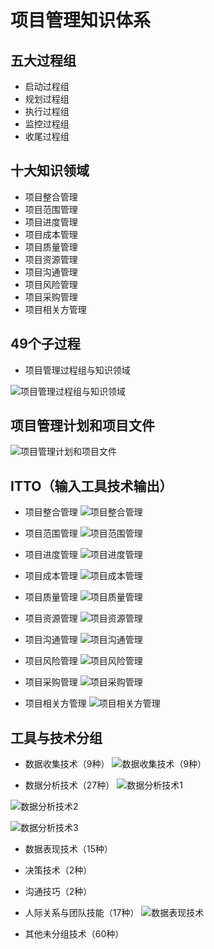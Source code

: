 # 项目管理知识体系


## 五大过程组

* 启动过程组
* 规划过程组
* 执行过程组
* 监控过程组
* 收尾过程组

## 十大知识领域

* 项目整合管理
* 项目范围管理
* 项目进度管理
* 项目成本管理
* 项目质量管理
* 项目资源管理
* 项目沟通管理
* 项目风险管理
* 项目采购管理
* 项目相关方管理

## 49个子过程

* 项目管理过程组与知识领域

![项目管理过程组与知识领域](https://raw.github.com/liuhuachao/pmp/master/%E5%9B%BE%E8%A1%A8%E9%99%84%E5%BD%95/%E8%A1%A8%201-4%20%E9%A1%B9%E7%9B%AE%E7%AE%A1%E7%90%86%E8%BF%87%E7%A8%8B%E7%BB%84%E4%B8%8E%E7%9F%A5%E8%AF%86%E9%A2%86%E5%9F%9F.png)

## 项目管理计划和项目文件
![项目管理计划和项目文件](https://raw.githubusercontent.com/liuhuachao/pmp/master/%E5%9B%BE%E8%A1%A8%E9%99%84%E5%BD%95/%E8%A1%A8%204-1%20%E9%A1%B9%E7%9B%AE%E7%AE%A1%E7%90%86%E8%AE%A1%E5%88%92%E5%92%8C%E9%A1%B9%E7%9B%AE%E6%96%87%E4%BB%B6.png)

## ITTO（输入工具技术输出）
* 项目整合管理
  ![项目整合管理](https://raw.github.com/liuhuachao/pmp/master/%E5%9B%BE%E8%A1%A8%E9%99%84%E5%BD%95/%E5%9B%BE%204-1%20%E9%A1%B9%E7%9B%AE%E6%95%B4%E5%90%88%E7%AE%A1%E7%90%86%E6%A6%82%E8%BF%B0.png)

* 项目范围管理
  ![项目范围管理](https://raw.githubusercontent.com/liuhuachao/pmp/master/%E5%9B%BE%E8%A1%A8%E9%99%84%E5%BD%95/%E5%9B%BE%205-1%20%E9%A1%B9%E7%9B%AE%E8%8C%83%E5%9B%B4%E7%AE%A1%E7%90%86%E6%A6%82%E8%BF%B0.png)

* 项目进度管理
  ![项目进度管理](https://raw.githubusercontent.com/liuhuachao/pmp/master/%E5%9B%BE%E8%A1%A8%E9%99%84%E5%BD%95/%E5%9B%BE%206-1%20%E9%A1%B9%E7%9B%AE%E8%BF%9B%E5%BA%A6%E7%AE%A1%E7%90%86%E6%A6%82%E8%BF%B0.png)

* 项目成本管理
  ![项目成本管理](https://raw.githubusercontent.com/liuhuachao/pmp/master/%E5%9B%BE%E8%A1%A8%E9%99%84%E5%BD%95/%E5%9B%BE%207-1%20%E9%A1%B9%E7%9B%AE%E6%88%90%E6%9C%AC%E7%AE%A1%E7%90%86%E6%A6%82%E8%BF%B0.png)

* 项目质量管理
  ![项目质量管理](https://raw.githubusercontent.com/liuhuachao/pmp/master/%E5%9B%BE%E8%A1%A8%E9%99%84%E5%BD%95/%E5%9B%BE%208-1%20%E9%A1%B9%E7%9B%AE%E8%B4%A8%E9%87%8F%E7%AE%A1%E7%90%86%E6%A6%82%E8%BF%B0.png)

* 项目资源管理
  ![项目资源管理](https://raw.githubusercontent.com/liuhuachao/pmp/master/%E5%9B%BE%E8%A1%A8%E9%99%84%E5%BD%95/%E5%9B%BE%209-1%20%E9%A1%B9%E7%9B%AE%E8%B5%84%E6%BA%90%E7%AE%A1%E7%90%86%E6%A6%82%E8%BF%B0.png)

* 项目沟通管理
  ![项目沟通管理](https://raw.githubusercontent.com/liuhuachao/pmp/master/%E5%9B%BE%E8%A1%A8%E9%99%84%E5%BD%95/%E5%9B%BE%2010-1%20%E9%A1%B9%E7%9B%AE%E6%B2%9F%E9%80%9A%E7%AE%A1%E7%90%86%E6%A6%82%E8%BF%B0.png)

* 项目风险管理
  ![项目风险管理](https://raw.githubusercontent.com/liuhuachao/pmp/master/%E5%9B%BE%E8%A1%A8%E9%99%84%E5%BD%95/%E5%9B%BE%2011-1%20%E9%A1%B9%E7%9B%AE%E9%A3%8E%E9%99%A9%E7%AE%A1%E7%90%86%E6%A6%82%E8%BF%B0.png)

* 项目采购管理
  ![项目采购管理](https://raw.githubusercontent.com/liuhuachao/pmp/master/%E5%9B%BE%E8%A1%A8%E9%99%84%E5%BD%95/%E5%9B%BE%2012-1%20%E9%A1%B9%E7%9B%AE%E9%87%87%E8%B4%AD%E7%AE%A1%E7%90%86%E6%A6%82%E8%BF%B0.png)


* 项目相关方管理
![项目相关方管理](https://raw.githubusercontent.com/liuhuachao/pmp/master/%E5%9B%BE%E8%A1%A8%E9%99%84%E5%BD%95/%E5%9B%BE%2013-1%20%E9%A1%B9%E7%9B%AE%E7%9B%B8%E5%85%B3%E6%96%B9%E7%AE%A1%E7%90%86%E6%A6%82%E8%BF%B0.png)

## 工具与技术分组

* 数据收集技术（9种）
![数据收集技术（9种）](https://raw.githubusercontent.com/liuhuachao/pmp/master/%E5%9B%BE%E8%A1%A8%E9%99%84%E5%BD%95/%E8%A1%A8%20X6-1%20%E6%95%B0%E6%8D%AE%E6%94%B6%E9%9B%86%E5%B7%A5%E5%85%B7%E6%8A%80%E6%9C%AF.png)
  
* 数据分析技术（27种）
![数据分析技术1](https://raw.githubusercontent.com/liuhuachao/pmp/master/%E5%9B%BE%E8%A1%A8%E9%99%84%E5%BD%95/%E8%A1%A8%20X6-1%20%E6%95%B0%E6%8D%AE%E5%88%86%E6%9E%90%E5%B7%A5%E5%85%B7%E6%8A%80%E6%9C%AF1.png)

![数据分析技术2](https://raw.githubusercontent.com/liuhuachao/pmp/master/%E5%9B%BE%E8%A1%A8%E9%99%84%E5%BD%95/%E8%A1%A8%20X6-1%20%E6%95%B0%E6%8D%AE%E5%88%86%E6%9E%90%E5%B7%A5%E5%85%B7%E6%8A%80%E6%9C%AF2.png)

![数据分析技术3](https://raw.githubusercontent.com/liuhuachao/pmp/master/%E5%9B%BE%E8%A1%A8%E9%99%84%E5%BD%95/%E8%A1%A8%20X6-1%20%E6%95%B0%E6%8D%AE%E5%88%86%E6%9E%90%E5%B7%A5%E5%85%B7%E6%8A%80%E6%9C%AF3.png)

* 数据表现技术（15种）

* 决策技术（2种）

* 沟通技巧（2种）

* 人际关系与团队技能（17种）
![数据表现技术](https://raw.githubusercontent.com/liuhuachao/pmp/master/%E5%9B%BE%E8%A1%A8%E9%99%84%E5%BD%95/%E8%A1%A8%20X6-1%20%E4%BA%BA%E9%99%85%E5%85%B3%E7%B3%BB%E4%B8%8E%E5%9B%A2%E9%98%9F%E6%8A%80%E8%83%BD%E5%B7%A5%E5%85%B7%E6%8A%80%E6%9C%AF1.png)

* 其他未分组技术（60种）